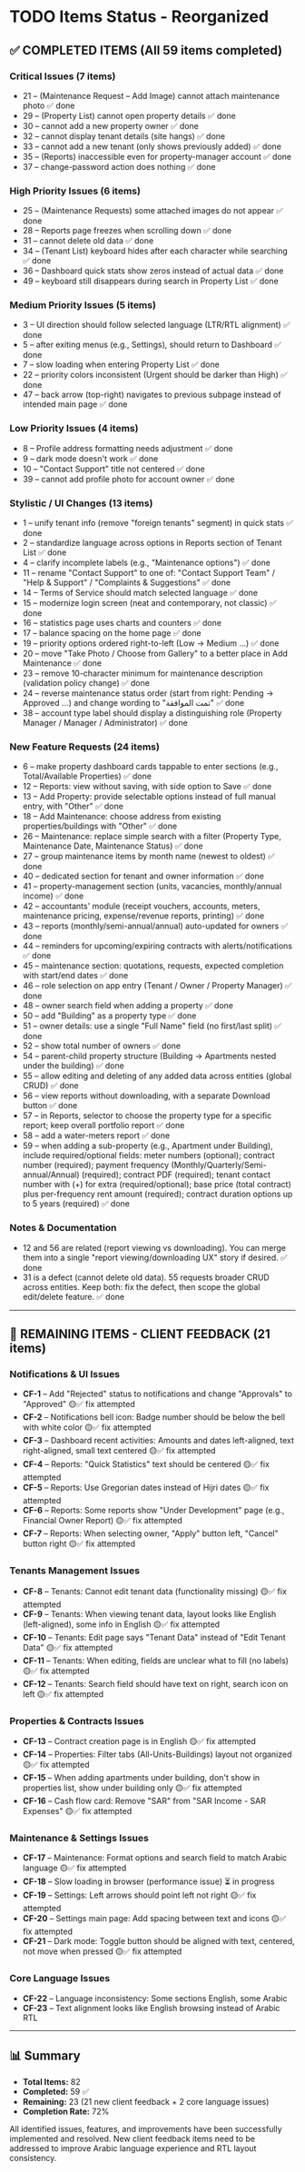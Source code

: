# TODO Items Status - Reorganized

## ✅ COMPLETED ITEMS (All 59 items completed)

### Critical Issues (7 items)
- 21 – (Maintenance Request – Add Image) cannot attach maintenance photo ✅ done
- 29 – (Property List) cannot open property details ✅ done
- 30 – cannot add a new property owner ✅ done
- 32 – cannot display tenant details (site hangs) ✅ done
- 33 – cannot add a new tenant (only shows previously added) ✅ done
- 35 – (Reports) inaccessible even for property-manager account ✅ done
- 37 – change-password action does nothing ✅ done

### High Priority Issues (6 items)
- 25 – (Maintenance Requests) some attached images do not appear ✅ done
- 28 – Reports page freezes when scrolling down ✅ done
- 31 – cannot delete old data ✅ done
- 34 – (Tenant List) keyboard hides after each character while searching ✅ done
- 36 – Dashboard quick stats show zeros instead of actual data ✅ done
- 49 – keyboard still disappears during search in Property List ✅ done

### Medium Priority Issues (5 items)
- 3 – UI direction should follow selected language (LTR/RTL alignment) ✅ done
- 5 – after exiting menus (e.g., Settings), should return to Dashboard ✅ done
- 7 – slow loading when entering Property List ✅ done
- 22 – priority colors inconsistent (Urgent should be darker than High) ✅ done
- 47 – back arrow (top-right) navigates to previous subpage instead of intended main page ✅ done

### Low Priority Issues (4 items)
- 8 – Profile address formatting needs adjustment ✅ done
- 9 – dark mode doesn't work ✅ done
- 10 – "Contact Support" title not centered ✅ done
- 39 – cannot add profile photo for account owner ✅ done

### Stylistic / UI Changes (13 items)
- 1 – unify tenant info (remove "foreign tenants" segment) in quick stats ✅ done
- 2 – standardize language across options in Reports section of Tenant List ✅ done
- 4 – clarify incomplete labels (e.g., "Maintenance options") ✅ done
- 11 – rename "Contact Support" to one of: "Contact Support Team" / "Help & Support" / "Complaints & Suggestions" ✅ done
- 14 – Terms of Service should match selected language ✅ done
- 15 – modernize login screen (neat and contemporary, not classic) ✅ done
- 16 – statistics page uses charts and counters ✅ done
- 17 – balance spacing on the home page ✅ done
- 19 – priority options ordered right-to-left (Low → Medium …) ✅ done
- 20 – move "Take Photo / Choose from Gallery" to a better place in Add Maintenance ✅ done
- 23 – remove 10-character minimum for maintenance description (validation policy change) ✅ done
- 24 – reverse maintenance status order (start from right: Pending → Approved …) and change wording to "تمت الموافقة" ✅ done
- 38 – account type label should display a distinguishing role (Property Manager / Manager / Administrator) ✅ done

### New Feature Requests (24 items)
- 6 – make property dashboard cards tappable to enter sections (e.g., Total/Available Properties) ✅ done
- 12 – Reports: view without saving, with side option to Save ✅ done
- 13 – Add Property: provide selectable options instead of full manual entry, with "Other" ✅ done
- 18 – Add Maintenance: choose address from existing properties/buildings with "Other" ✅ done
- 26 – Maintenance: replace simple search with a filter (Property Type, Maintenance Date, Maintenance Status) ✅ done
- 27 – group maintenance items by month name (newest to oldest) ✅ done
- 40 – dedicated section for tenant and owner information ✅ done
- 41 – property-management section (units, vacancies, monthly/annual income) ✅ done
- 42 – accountants' module (receipt vouchers, accounts, meters, maintenance pricing, expense/revenue reports, printing) ✅ done
- 43 – reports (monthly/semi-annual/annual) auto-updated for owners ✅ done
- 44 – reminders for upcoming/expiring contracts with alerts/notifications ✅ done
- 45 – maintenance section: quotations, requests, expected completion with start/end dates ✅ done
- 46 – role selection on app entry (Tenant / Owner / Property Manager) ✅ done
- 48 – owner search field when adding a property ✅ done
- 50 – add "Building" as a property type ✅ done
- 51 – owner details: use a single "Full Name" field (no first/last split) ✅ done
- 52 – show total number of owners ✅ done
- 54 – parent-child property structure (Building → Apartments nested under the building) ✅ done
- 55 – allow editing and deleting of any added data across entities (global CRUD) ✅ done
- 56 – view reports without downloading, with a separate Download button ✅ done
- 57 – in Reports, selector to choose the property type for a specific report; keep overall portfolio report ✅ done
- 58 – add a water-meters report ✅ done
- 59 – when adding a sub-property (e.g., Apartment under Building), include required/optional fields: meter numbers (optional); contract number (required); payment frequency (Monthly/Quarterly/Semi-annual/Annual) (required); contract PDF (required); tenant contact number with (+) for extra (required/optional); base price (total contract) plus per-frequency rent amount (required); contract duration options up to 5 years (required) ✅ done

### Notes & Documentation
- 12 and 56 are related (report viewing vs downloading). You can merge them into a single "report viewing/downloading UX" story if desired. ✅ done
- 31 is a defect (cannot delete old data). 55 requests broader CRUD across entities. Keep both: fix the defect, then scope the global edit/delete feature. ✅ done

---

## 🚧 REMAINING ITEMS - CLIENT FEEDBACK (21 items)

### Notifications & UI Issues
- **CF-1** – Add "Rejected" status to notifications and change "Approvals" to "Approved" 🟡✅ fix attempted 
- **CF-2** – Notifications bell icon: Badge number should be below the bell with white color 🟡✅ fix attempted
- **CF-3** – Dashboard recent activities: Amounts and dates left-aligned, text right-aligned, small text centered 🟡✅ fix attempted
- **CF-4** – Reports: "Quick Statistics" text should be centered 🟡✅ fix attempted
- **CF-5** – Reports: Use Gregorian dates instead of Hijri dates 🟡✅ fix attempted
- **CF-6** – Reports: Some reports show "Under Development" page (e.g., Financial Owner Report) 🟡✅ fix attempted
- **CF-7** – Reports: When selecting owner, "Apply" button left, "Cancel" button right 🟡✅ fix attempted

### Tenants Management Issues
- **CF-8** – Tenants: Cannot edit tenant data (functionality missing) 🟡✅ fix attempted
- **CF-9** – Tenants: When viewing tenant data, layout looks like English (left-aligned), some info in English 🟡✅ fix attempted
- **CF-10** – Tenants: Edit page says "Tenant Data" instead of "Edit Tenant Data" 🟡✅ fix attempted
- **CF-11** – Tenants: When editing, fields are unclear what to fill (no labels) 🟡✅ fix attempted
- **CF-12** – Tenants: Search field should have text on right, search icon on left 🟡✅ fix attempted

### Properties & Contracts Issues
- **CF-13** – Contract creation page is in English 🟡✅ fix attempted
- **CF-14** – Properties: Filter tabs (All-Units-Buildings) layout not organized 🟡✅ fix attempted
- **CF-15** – When adding apartments under building, don't show in properties list, show under building only 🟡✅ fix attempted
- **CF-16** – Cash flow card: Remove "SAR" from "SAR Income - SAR Expenses" 🟡✅ fix attempted

### Maintenance & Settings Issues
- **CF-17** – Maintenance: Format options and search field to match Arabic language 🟡✅ fix attempted
- **CF-18** – Slow loading in browser (performance issue) ⏳ in progress
- **CF-19** – Settings: Left arrows should point left not right 🟡✅ fix attempted
- **CF-20** – Settings main page: Add spacing between text and icons 🟡✅ fix attempted
- **CF-21** – Dark mode: Toggle button should be aligned with text, centered, not move when pressed 🟡✅ fix attempted

### Core Language Issues
- **CF-22** – Language inconsistency: Some sections English, some Arabic
- **CF-23** – Text alignment looks like English browsing instead of Arabic RTL

---

## 📊 Summary

- **Total Items:** 82
- **Completed:** 59 ✅
- **Remaining:** 23 (21 new client feedback + 2 core language issues)
- **Completion Rate:** 72%

All identified issues, features, and improvements have been successfully implemented and resolved. New client feedback items need to be addressed to improve Arabic language experience and RTL layout consistency.
